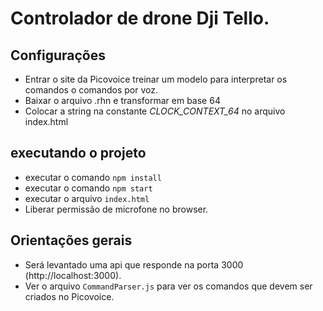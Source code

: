# Controlador de drone Dji Tello.

## Configurações

- Entrar o site da Picovoice treinar um modelo para interpretar os comandos o comandos por voz.
- Baixar o arquivo .rhn e transformar em base 64
- Colocar a string na constante *CLOCK_CONTEXT_64* no arquivo index.html


## executando o projeto

- executar o comando `npm install`
- executar o comando `npm start`
- executar o arquivo `index.html`
- Liberar permissão de microfone no browser.

## Orientações gerais

- Será levantado uma api que responde na porta 3000 (http://localhost:3000).
- Ver o arquivo `CommandParser.js` para ver os comandos que devem ser criados no Picovoice.
